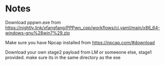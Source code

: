 # Notes
Download pppwn.exe from https://nightly.link/xfangfang/PPPwn_cpp/workflows/ci.yaml/main/x86_64-windows-gnu%28win7%29.zip

Make sure you have Npcap installed from https://npcap.com/#download

Download your own stage2 payload from LM or someeone else, stage1 provided. make sure its in the same directory as the exe
